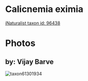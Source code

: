 
Calicnemia eximia
=================
  
[iNaturalist taxon id: 96438](https://www.inaturalist.org/taxa/96438)
# Photos

## by: Vijay Barve
  
![taxon61301934](https://inaturalist-open-data.s3.amazonaws.com/photos/66096409/medium.jpeg)